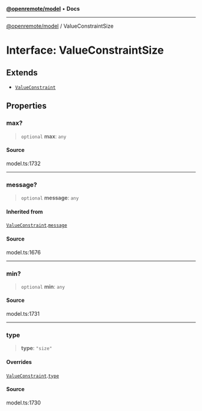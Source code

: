 [**@openremote/model**](../README.md) • **Docs**

***

[@openremote/model](../globals.md) / ValueConstraintSize

# Interface: ValueConstraintSize

## Extends

- [`ValueConstraint`](ValueConstraint.md)

## Properties

### max?

> `optional` **max**: `any`

#### Source

model.ts:1732

***

### message?

> `optional` **message**: `any`

#### Inherited from

[`ValueConstraint`](ValueConstraint.md).[`message`](ValueConstraint.md#message)

#### Source

model.ts:1676

***

### min?

> `optional` **min**: `any`

#### Source

model.ts:1731

***

### type

> **type**: `"size"`

#### Overrides

[`ValueConstraint`](ValueConstraint.md).[`type`](ValueConstraint.md#type)

#### Source

model.ts:1730
